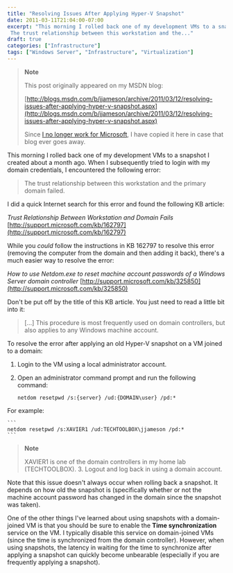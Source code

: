 ```yaml
---
title: "Resolving Issues After Applying Hyper-V Snapshot"
date: 2011-03-11T21:04:00-07:00
excerpt: "This morning I rolled back one of my development VMs to a snapshot I created about a month ago. When I subsequently tried to login with my domain credentials, I encountered the following error: 
 The trust relationship between this workstation and the..."
draft: true
categories: ["Infrastructure"]
tags: ["Windows Server", "Infrastructure", "Virtualization"]
---
```


> **Note**
>
> This post originally appeared on my MSDN blog:
>
> [http://blogs.msdn.com/b/jjameson/archive/2011/03/12/resolving-issues-after-applying-hyper-v-snapshot.aspx](http://blogs.msdn.com/b/jjameson/archive/2011/03/12/resolving-issues-after-applying-hyper-v-snapshot.aspx)
>
> Since
> [I no longer work for Microsoft](/blog/jjameson/2011/09/02/last-day-with-microsoft), I have copied it here in case that blog
> ever goes away.

This morning I rolled back one of my development VMs to a snapshot I created  about a month ago. When I subsequently tried to login with my domain credentials,  I encountered the following error:

> The trust relationship between this workstation and the primary domain failed.

I did a quick Internet search for this error and found the following KB article:

<cite>Trust Relationship Between Workstation and Domain Fails</cite>
[http://support.microsoft.com/kb/162797](http://support.microsoft.com/kb/162797)

While you *could* follow the instructions in KB 162797 to resolve this  error (removing the computer from the domain and then adding it back), there's a  much easier way to resolve the error:

<cite>How to use Netdom.exe to reset machine account passwords of a Windows
Server domain controller</cite>
[http://support.microsoft.com/kb/325850](http://support.microsoft.com/kb/325850)

Don't be put off by the title of this KB article. You just need to read a little  bit into it:

> [...] This procedure is most frequently used on domain controllers, but also
> applies to any Windows machine account.

To resolve the error after applying an old Hyper-V snapshot on a VM joined to  a domain:

1. Login to the VM using a local administrator account.

2. Open an administrator command prompt and run the following command:
   
   ```
   netdom resetpwd /s:{server} /ud:{DOMAIN\user} /pd:*
   ```

For example:

    ```
    netdom resetpwd /s:XAVIER1 /ud:TECHTOOLBOX\jjameson /pd:*
    ```

> **Note**
>
> XAVIER1 is one of the domain controllers in my home lab (TECHTOOLBOX).
> 3. Logout and log back in using a domain account.

Note that this issue doesn't always occur when rolling back a snapshot. It depends  on how old the snapshot is (specifically whether or not the machine account password  has changed in the domain since the snapshot was taken).

One of the other things I've learned about using snapshots with a domain-joined  VM is that you should be sure to enable the **Time synchronization** service on the VM. I typically disable this service on domain-joined VMs  (since the time is synchronized from the domain controller). However, when using  snapshots, the latency in waiting for the time to synchronize after applying a snapshot  can quickly become unbearable (especially if you are frequently applying a snapshot).

